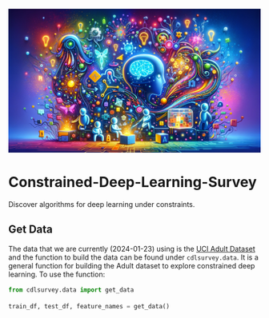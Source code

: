 ![](https://github.com/sun-umn/Constrained-Deep-Learning-Survey/blob/main/cdl-survey.png)

# Constrained-Deep-Learning-Survey
Discover algorithms for deep learning under constraints.

## Get Data

The data that we are currently (2024-01-23) using is the [UCI Adult Dataset](https://archive.ics.uci.edu/dataset/2/adult) and the function to build the data can be found under `cdlsurvey.data`. It is a general function for building the Adult dataset to explore constrained deep learning. To use the function:

```python
from cdlsurvey.data import get_data

train_df, test_df, feature_names = get_data()
```